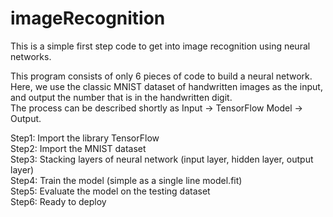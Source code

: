 # imageRecognition
This is a simple first step code to get into image recognition using neural networks.<br/>

This program consists of only 6 pieces of code to build a neural network. Here, we use the classic MNIST dataset of handwritten images as the input, and output the number that is in the handwritten digit. <br/> The process can be described shortly as Input -> TensorFlow Model -> Output.

Step1: Import the library TensorFlow <br/>
Step2: Import the MNIST dataset <br/>
Step3: Stacking layers of neural network (input layer, hidden layer, output layer) <br/>
Step4: Train the model (simple as a single line model.fit) <br/>
Step5: Evaluate the model on the testing dataset <br/>
Step6: Ready to deploy <br/>
